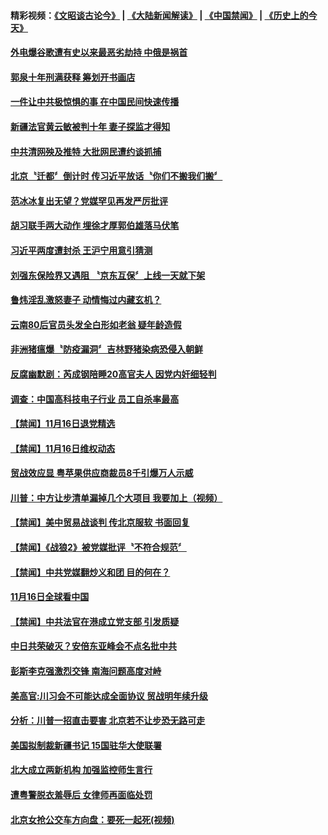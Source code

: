 #### 精彩视频：[《文昭谈古论今》](https://github.com/gfw-breaker/wenzhao/blob/master/README.md?t=11172131) | [《大陆新闻解读》](https://github.com/gfw-breaker/ntdtv-comedy/blob/master/README.md?t=11172131) | [《中国禁闻》](https://github.com/gfw-breaker/ntdtv-news/blob/master/README.md?t=11172131) | [《历史上的今天》](https://github.com/gfw-breaker/today-in-history/blob/master/README.md?t=11172131) 

#### [外电爆谷歌遭有史以来最恶劣劫持 中俄是祸首](../pages/news204/a1399758.md?t=11172131) 

#### [郭泉十年刑满获释 筹划开书画店](../pages/news204/a1399750.md?t=11172131) 

#### [一件让中共极惊惧的事 在中国民间快速传播](../pages/news204/a1399589.md?t=11172131) 


#### [新疆法官黄云敏被判十年 妻子探监才得知](../pages/news204/a1399699.md?t=11172131) 

#### [中共清网殃及推特 大批网民遭约谈抓捕](../pages/news204/a1399737.md?t=11172131) 

#### [北京〝迁都〞倒计时 传习近平放话〝你们不搬我们搬〞](../pages/news204/a1399585.md?t=11172131) 

#### [范冰冰复出无望？党媒罕见再发严厉批评](../pages/news204/a1399574.md?t=11172131) 

#### [胡习联手两大动作  埋徐才厚郭伯雄落马伏笔](../pages/news204/a1398981.md?t=11172131) 

#### [习近平两度遭封杀  王沪宁用意引猜测](../pages/news204/a1399708.md?t=11172131) 

#### [刘强东保险界又遇阻 〝京东互保〞上线一天就下架](../pages/news204/a1399704.md?t=11172131) 

#### [鲁炜淫乱激怒妻子 动情悔过内藏玄机？](../pages/news204/a1399682.md?t=11172131) 

#### [云南80后官员头发全白形如老翁 疑年龄造假](../pages/news204/a1399679.md?t=11172131) 

#### [非洲猪瘟爆〝防疫漏洞〞吉林野猪染病恐侵入朝鲜](../pages/news204/a1399677.md?t=11172131) 

#### [反腐幽默剧：芮成钢陪睡20高官夫人 因党内奸细轻判](../pages/news204/a1399674.md?t=11172131) 

#### [调查：中国高科技电子行业 员工自杀率最高](../pages/news204/a1399600.md?t=11172131) 


#### [【禁闻】11月16日退党精选](../pages/news204/a1399667.md?t=11172131) 

#### [【禁闻】11月16日维权动态](../pages/news204/a1399665.md?t=11172131) 

#### [贸战效应显 粤苹果供应商裁员8千引爆万人示威](../pages/news204/a1399617.md?t=11172131) 

#### [川普：中方让步清单漏掉几个大项目 我要加上（视频）](../pages/news204/a1399650.md?t=11172131) 

#### [【禁闻】美中贸易战谈判 传北京服软 书面回复](../pages/news204/a1399647.md?t=11172131) 

#### [【禁闻】《战狼2》被党媒批评〝不符合规范〞](../pages/news204/a1399646.md?t=11172131) 

#### [【禁闻】中共党媒翻炒义和团  目的何在？](../pages/news204/a1399641.md?t=11172131) 

#### [11月16日全球看中国](../pages/news204/a1399637.md?t=11172131) 

#### [【禁闻】中共法官在港成立党支部 引发质疑](../pages/news204/a1399633.md?t=11172131) 

#### [中日共荣破灭？安倍东亚峰会不点名批中共](../pages/news204/a1399632.md?t=11172131) 

#### [彭斯李克强激烈交锋 南海问题高度对峙](../pages/news204/a1399620.md?t=11172131) 

#### [美高官:川习会不可能达成全面协议 贸战明年续升级](../pages/news204/a1399614.md?t=11172131) 

#### [分析：川普一招直击要害 北京若不让步恐无路可走](../pages/news204/a1399431.md?t=11172131) 


#### [美国拟制裁新疆书记   15国驻华大使联署](../pages/news204/a1399593.md?t=11172131) 

#### [北大成立两新机构 加强监控师生言行](../pages/news204/a1399599.md?t=11172131) 

#### [遭粤警脱衣羞辱后 女律师再面临处罚](../pages/news204/a1399598.md?t=11172131) 

#### [北京女抢公交车方向盘：要死一起死(视频)](../pages/news204/a1399580.md?t=11172131) 


